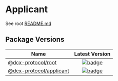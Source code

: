 # Applicant

See root [README.md](../../README.md)

## Package Versions

|                  Name                          |                                                          Latest Version                                                 |
| -----------------------------------------------| :---------------------------------------------------------------------------------------------------------------------: |
|      [@dcx-protocol/root](/)                   |      [![badge](https://img.shields.io/npm/v/@dcx-protocol/root)](https://www.npmjs.com/package/@dcx-protocol/root)      |
| [@dcx-protocol/applicant](/packages/applicant) | [![badge](https://img.shields.io/npm/v/@dcx-protocol/applicant)](https://www.npmjs.com/package/@dcx-protocol/applicant) |